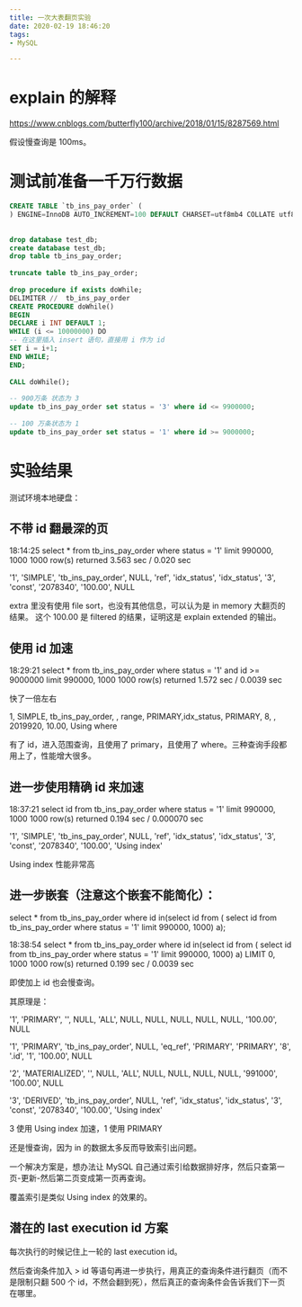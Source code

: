```yaml
---
title: 一次大表翻页实验
date: 2020-02-19 18:46:20
tags:
- MySQL

---
```

# explain 的解释

https://www.cnblogs.com/butterfly100/archive/2018/01/15/8287569.html

假设慢查询是 100ms。

# 测试前准备一千万行数据


```SQL
CREATE TABLE `tb_ins_pay_order` (
) ENGINE=InnoDB AUTO_INCREMENT=100 DEFAULT CHARSET=utf8mb4 COLLATE utf8mb4_unicode_ci COMMENT='';
​
​
drop database test_db;
create database test_db;
drop table tb_ins_pay_order;
​
truncate table tb_ins_pay_order;
​
drop procedure if exists doWhile;
DELIMITER //  tb_ins_pay_order
CREATE PROCEDURE doWhile()
BEGIN
DECLARE i INT DEFAULT 1; 
WHILE (i <= 10000000) DO
-- 在这里插入 insert 语句，直接用 i 作为 id
SET i = i+1;
END WHILE;
END;
​
CALL doWhile();
​
-- 900万条 状态为 3
update tb_ins_pay_order set status = '3' where id <= 9900000;
​
-- 100 万条状态为 1
update tb_ins_pay_order set status = '1' where id >= 9000000;
```

# 实验结果

测试环境本地硬盘：

## 不带 id 翻最深的页
  18:14:25  select * from tb_ins_pay_order where status = '1' limit 990000, 1000    1000 row(s) returned    3.563 sec / 0.020 sec

'1', 'SIMPLE', 'tb_ins_pay_order', NULL, 'ref', 'idx_status', 'idx_status', '3', 'const', '2078340', '100.00', NULL

extra 里没有使用 file sort，也没有其他信息，可以认为是 in memory 大翻页的结果。
这个 100.00 是 filtered 的结果，证明这是 explain extended 的输出。

## 使用 id 加速
18:29:21    select * from tb_ins_pay_order where status = '1' and id >= 9000000 limit 990000, 1000  1000 row(s) returned    1.572 sec / 0.0039 sec

快了一倍左右

1, SIMPLE, tb_ins_pay_order, , range, PRIMARY,idx_status, PRIMARY, 8, , 2019920, 10.00, Using where

有了 id，进入范围查询，且使用了 primary，且使用了 where。三种查询手段都用上了，性能增大很多。

## 进一步使用精确 id 来加速
18:37:21    select id from tb_ins_pay_order where status = '1' limit 990000, 1000   1000 row(s) returned    0.194 sec / 0.000070 sec

'1', 'SIMPLE', 'tb_ins_pay_order', NULL, 'ref', 'idx_status', 'idx_status', '3', 'const', '2078340', '100.00', 'Using index'

Using index 性能非常高

## 进一步嵌套（注意这个嵌套不能简化）：

select * from tb_ins_pay_order where id in(select id from ( select id from tb_ins_pay_order where status = '1' limit 990000, 1000) a);

18:38:54    select * from tb_ins_pay_order where id in(select id from ( select id from tb_ins_pay_order where status = '1' limit 990000, 1000) a) LIMIT 0, 1000 1000 row(s) returned    0.199 sec / 0.0039 sec

即使加上 id 也会慢查询。

其原理是：

'1', 'PRIMARY', '<subquery2>', NULL, 'ALL', NULL, NULL, NULL, NULL, NULL, '100.00', NULL

'1', 'PRIMARY', 'tb_ins_pay_order', NULL, 'eq_ref', 'PRIMARY', 'PRIMARY', '8', '<subquery2>.id', '1', '100.00', NULL

'2', 'MATERIALIZED', '<derived3>', NULL, 'ALL', NULL, NULL, NULL, NULL, '991000', '100.00', NULL

'3', 'DERIVED', 'tb_ins_pay_order', NULL, 'ref', 'idx_status', 'idx_status', '3', 'const', '2078340', '100.00', 'Using index'

3 使用 Using index 加速，1 使用 PRIMARY

还是慢查询，因为 in 的数据太多反而导致索引出问题。

一个解决方案是，想办法让 MySQL 自己通过索引给数据排好序，然后只查第一页-更新-然后第二页变成第一页再查询。

覆盖索引是类似 Using index 的效果的。

## 潜在的 last execution id 方案

每次执行的时候记住上一轮的 last execution id。

然后查询条件加入 > id 等语句再进一步执行，用真正的查询条件进行翻页（而不是限制只翻 500 个 id，不然会翻到死），然后真正的查询条件会告诉我们下一页在哪里。
